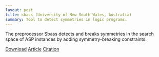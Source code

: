 ```yaml
---
layout: post
title: sbass (University of New South Wales, Australia)
summary: Tool to detect symmetries in logic programs.
---
```

The preprocessor Sbass detects and breaks symmetries in the search space of ASP instances by adding symmetry-breaking constraints.

[Download](files/sbass-1.1.tar.gz)
[Article](http://www.cse.unsw.edu.au/~tw/dtwaicom11.pdf)
[Citation](http://www.cs.uni-potsdam.de/wv/bibtex/drtiwa11a.bib)
